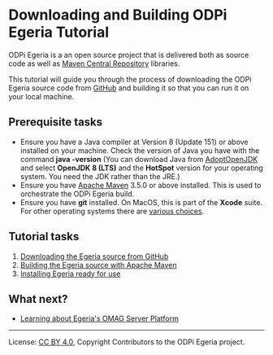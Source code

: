 <!-- SPDX-License-Identifier: CC-BY-4.0 -->
<!-- Copyright Contributors to the ODPi Egeria project. -->

# Downloading and Building ODPi Egeria Tutorial

ODPi Egeria is a an open source project that is delivered both as source code as well as 
[Maven Central Repository](https://search.maven.org/) libraries.

This tutorial will guide you through the process of downloading the ODPi Egeria source
code from [GitHub](https://github.com/) and building it so that you can run it
on your local machine.

## Prerequisite tasks

* Ensure you have a Java compiler at Version 8 (Update 151) or above installed on your machine.
Check the version of Java you have with the command **java -version**
(You can download Java from [AdoptOpenJDK](https://adoptopenjdk.net/) and select **OpenJDK 8 (LTS)**
and the **HotSpot** version for your operating system.  You need the JDK rather than the JRE.)
* Ensure you have [Apache Maven](https://maven.apache.org/) 3.5.0 or above installed.
This is used to orchestrate the ODPi Egeria build.
* Ensure you have **git** installed.  On MacOS, this is part of the **Xcode** suite.
For other operating systems there are [various choices](https://git-scm.com/book/en/v2/Getting-Started-Installing-Git).


## Tutorial tasks

1. [Downloading the Egeria source from GitHub](task-downloading-egeria-source.md)
2. [Building the Egeria source with Apache Maven](task-building-egeria-source.md)
3. [Installing Egeria ready for use](task-installing-egeria.md)

## What next?

* [Learning about Egeria's OMAG Server Platform](../omag-server-tutorial)


----
License: [CC BY 4.0](https://creativecommons.org/licenses/by/4.0/),
Copyright Contributors to the ODPi Egeria project.